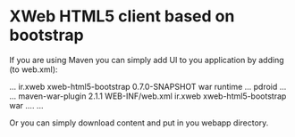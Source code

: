 # XWeb HTML5 client based on bootstrap

If you are using Maven you can simply add UI to  you application by adding (to web.xml):

<dependencies>
  ...
	<dependency>
		<groupId>ir.xweb</groupId>
		<artifactId>xweb-html5-bootstrap</artifactId>
		<version>0.7.0-SNAPSHOT</version>
		<type>war</type>
		<scope>runtime</scope>
	</dependency>
	...
<dependencies>


<build>
	<finalName>pdroid</finalName>
	...
	<plugins>
	   ...
		<plugin>
			<artifactId>maven-war-plugin</artifactId>
			<version>2.1.1</version>
			<configuration>
				<packagingExcludes>WEB-INF/web.xml</packagingExcludes>
				<overlays>
					<overlay>
						<groupId>ir.xweb</groupId>
						<artifactId>xweb-html5-bootstrap</artifactId>
						<type>war</type>
					</overlay>
				</overlays>
			</configuration>
		</plugin>
		....
	</plugins>
	...
</build>





Or you can simply download content and put in you webapp directory.
